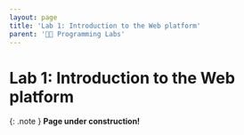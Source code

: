 ```yaml
---
layout: page
title: 'Lab 1: Introduction to the Web platform'
parent: '👩‍🔬 Programming Labs'
---
```


# Lab 1: Introduction to the Web platform

{: .note }
**Page under construction!**
